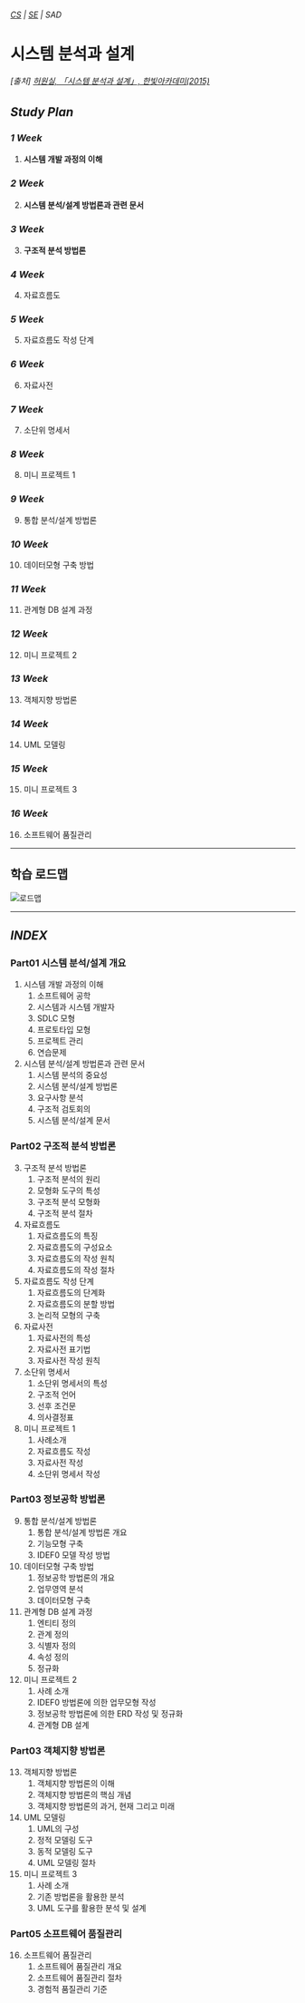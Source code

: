 ###### [*CS*](../../README.md) | [*SE*](../README.md) | *SAD*

# 시스템 분석과 설계

###### [출처] [허원실, 「시스템 분석과 설계」, 한빛아카데미(2015)](https://www.hanbit.co.kr/store/books/look.php?p_code=B5902077493)

## *Study Plan*

### *1 Week*

1. **시스템 개발 과정의 이해** [<img src="https://img.icons8.com/ios/250/000000/circled-up-right-2.png" width="17">](C01-00.md)

### *2 Week*

2. **시스템 분석/설계 방법론과 관련 문서** [<img src="https://img.icons8.com/ios/250/000000/circled-up-right-2.png" width="17">](C02-00.md)

### *3 Week*

3. **구조적 분석 방법론** [<img src="https://img.icons8.com/ios/250/000000/circled-up-right-2.png" width="17">](C03-00.md)

### *4 Week*

4. 자료흐름도

### *5 Week*

5. 자료흐름도 작성 단계

### *6 Week*

6. 자료사전

### *7 Week*

7. 소단위 명세서

### *8 Week*

8. 미니 프로젝트 1

### *9 Week*

9. 통합 분석/설계 방법론

### *10 Week*

10. 데이터모형 구축 방법

### *11 Week*

11. 관계형 DB 설계 과정

### *12 Week*

12. 미니 프로젝트 2

### *13 Week*

13. 객체지향 방법론

### *14 Week*

14. UML 모델링

### *15 Week*

15. 미니 프로젝트 3

### *16 Week*

16. 소프트웨어 품질관리

---

## 학습 로드맵

![로드맵](http://image.kyobobook.co.kr/images/book/illustrate/060/i9791156642060.jpg)

---

## *INDEX*

### Part01 시스템 분석/설계 개요

1. 시스템 개발 과정의 이해
    1. 소프트웨어 공학
    2. 시스템과 시스템 개발자
    3. SDLC 모형
    4. 프로토타입 모형
    5. 프로젝트 관리
    6. 연습문제
2. 시스템 분석/설계 방법론과 관련 문서
    1. 시스템 분석의 중요성
    2. 시스템 분석/설계 방법론
    3. 요구사항 분석
    4. 구조적 검토회의
    5. 시스템 분석/설계 문서

### Part02 구조적 분석 방법론

3. 구조적 분석 방법론
    1. 구조적 분석의 원리
    2. 모형화 도구의 특성
    3. 구조적 분석 모형화
    4. 구조적 분석 절차
4. 자료흐름도
    1. 자료흐름도의 특징
    2. 자료흐름도의 구성요소
    3. 자료흐름도의 작성 원칙
    4. 자료흐름도의 작성 절차
5. 자료흐름도 작성 단계
    1. 자료흐름도의 단계화
    2. 자료흐름도의 분할 방법
    3. 논리적 모형의 구축
6. 자료사전
    1. 자료사전의 특성
    2. 자료사전 표기법
    3. 자료사전 작성 원칙
7. 소단위 명세서
    1. 소단위 명세서의 특성
    2. 구조적 언어
    3. 선후 조건문
    4. 의사결정표
8. 미니 프로젝트 1
    1. 사례소개
    2. 자료흐름도 작성
    3. 자료사전 작성
    4. 소단위 명세서 작성

### Part03 정보공학 방법론

9. 통합 분석/설계 방법론
    1. 통합 분석/설계 방법론 개요
    2. 기능모형 구축
    3. IDEF0 모델 작성 방법
10. 데이터모형 구축 방법
    1. 정보공학 방법론의 개요
    2. 업무영역 분석
    3. 데이터모형 구축
11. 관계형 DB 설계 과정
    1. 엔티티 정의
    2. 관계 정의
    3. 식별자 정의
    4. 속성 정의
    5. 정규화
12. 미니 프로젝트 2
    1. 사례 소개
    2. IDEF0 방법론에 의한 업무모형 작성
    3. 정보공학 방법론에 의한 ERD 작성 및 정규화
    4. 관계형 DB 설계

### Part03 객체지향 방법론

13. 객체지향 방법론
    1. 객체지향 방법론의 이해
    2. 객체지향 방법론의 핵심 개념
    3. 객체지향 방법론의 과거, 현재 그리고 미래
14. UML 모델링
    1. UML의 구성
    2. 정적 모델링 도구
    3. 동적 모델링 도구
    4. UML 모델링 절차
15. 미니 프로젝트 3
    1. 사례 소개
    2. 기존 방법론을 활용한 분석
    3. UML 도구를 활용한 분석 및 설계

### Part05 소프트웨어 품질관리

16. 소프트웨어 품질관리
    1. 소프트웨어 품질관리 개요
    2. 소프트웨어 품질관리 절차
    3. 경험적 품질관리 기준